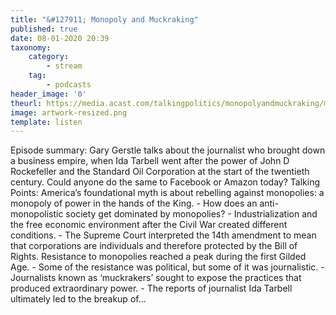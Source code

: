 ```yaml
---
title: "&#127911; Monopoly and Muckraking"
published: true
date: 08-01-2020 20:39
taxonomy:
    category:
        - stream
    tag:
        - podcasts
header_image: '0'
theurl: https://media.acast.com/talkingpolitics/monopolyandmuckraking/media.mp3
image: artwork-resized.png
template: listen
--- 
```

Episode summary: Gary Gerstle talks about the journalist who brought down a business empire, when Ida Tarbell went after the power of John D Rockefeller and the Standard Oil Corporation at the start of the twentieth century. Could anyone do the same to Facebook or Amazon today? Talking Points: America’s foundational myth is about rebelling against monopolies: a monopoly of power in the hands of the King. - How does an anti-monopolistic society get dominated by monopolies? - Industrialization and the free economic environment after the Civil War created different conditions. - The Supreme Court interpreted the 14th amendment to mean that corporations are individuals and therefore protected by the Bill of Rights. Resistance to monopolies reached a peak during the first Gilded Age. - Some of the resistance was political, but some of it was journalistic. - Journalists known as ‘muckrakers’ sought to expose the practices that produced extraordinary power. - The reports of journalist Ida Tarbell ultimately led to the breakup of…
